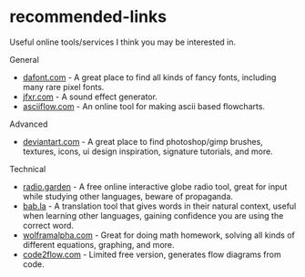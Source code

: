 # recommended-links
Useful online tools/services I think you may be interested in.

General

- [dafont.com](https://www.dafont.com/) - A great place to find all kinds of fancy fonts, including many rare pixel fonts.
- [jfxr.com](https://jfxr.frozenfractal.com/) - A sound effect generator.
- [asciiflow.com](https://asciiflow.com/#/) - An online tool for making ascii based flowcharts.

Advanced

- [deviantart.com](https://www.deviantart.com/) - A great place to find photoshop/gimp brushes, textures, icons, ui design inspiration, signature tutorials, and more.

Technical

- [radio.garden](https://radio.garden/) - A free online interactive globe radio tool, great for input while studying other languages, beware of propaganda.
- [bab.la](https://bab.la/) - A translation tool that gives words in their natural context, useful when learning other languages, gaining confidence you are using the correct word.
- [wolframalpha.com](https://www.wolframalpha.com/) - Great for doing math homework, solving all kinds of different equations, graphing, and more.
- [code2flow.com](https://app.code2flow.com/) - Limited free version, generates flow diagrams from code.
